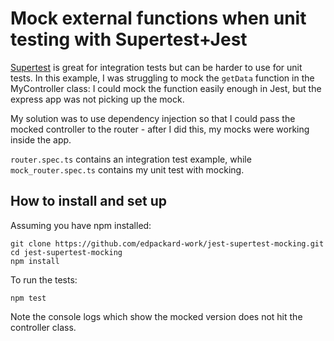 # Mock external functions when unit testing with Supertest+Jest

[Supertest](https://www.npmjs.com/package/supertest) is great for integration tests but can be harder to use for unit tests. In this example, I was struggling to mock the `getData` function in the MyController class: I could mock the function easily enough in Jest, but the express app was not picking up the mock. 

My solution was to use dependency injection so that I could pass the mocked controller to the router - after I did this, my mocks were working inside the app.

`router.spec.ts` contains an integration test example, while `mock_router.spec.ts` contains my unit test with mocking.

## How to install and set up

Assuming you have npm installed:

```
git clone https://github.com/edpackard-work/jest-supertest-mocking.git
cd jest-supertest-mocking
npm install
```

To run the tests:

```
npm test
```

Note the console logs which show the mocked version does not hit the controller class.